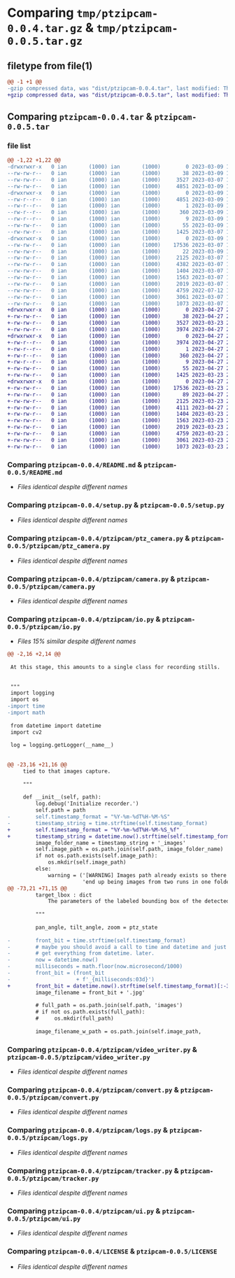 # Comparing `tmp/ptzipcam-0.0.4.tar.gz` & `tmp/ptzipcam-0.0.5.tar.gz`

## filetype from file(1)

```diff
@@ -1 +1 @@
-gzip compressed data, was "dist/ptzipcam-0.0.4.tar", last modified: Thu Mar  9 19:53:45 2023, max compression
+gzip compressed data, was "dist/ptzipcam-0.0.5.tar", last modified: Thu Apr 27 22:51:09 2023, max compression
```

## Comparing `ptzipcam-0.0.4.tar` & `ptzipcam-0.0.5.tar`

### file list

```diff
@@ -1,22 +1,22 @@
-drwxrwxr-x   0 ian       (1000) ian       (1000)        0 2023-03-09 19:53:45.000000 ptzipcam-0.0.4/
--rw-rw-r--   0 ian       (1000) ian       (1000)       38 2023-03-09 19:53:45.000000 ptzipcam-0.0.4/setup.cfg
--rw-rw-r--   0 ian       (1000) ian       (1000)     3527 2023-03-07 19:13:46.000000 ptzipcam-0.0.4/README.md
--rw-rw-r--   0 ian       (1000) ian       (1000)     4851 2023-03-09 19:53:45.000000 ptzipcam-0.0.4/PKG-INFO
-drwxrwxr-x   0 ian       (1000) ian       (1000)        0 2023-03-09 19:53:45.000000 ptzipcam-0.0.4/ptzipcam.egg-info/
--rw-r--r--   0 ian       (1000) ian       (1000)     4851 2023-03-09 19:53:45.000000 ptzipcam-0.0.4/ptzipcam.egg-info/PKG-INFO
--rw-r--r--   0 ian       (1000) ian       (1000)        1 2023-03-09 19:53:45.000000 ptzipcam-0.0.4/ptzipcam.egg-info/dependency_links.txt
--rw-r--r--   0 ian       (1000) ian       (1000)      360 2023-03-09 19:53:45.000000 ptzipcam-0.0.4/ptzipcam.egg-info/SOURCES.txt
--rw-r--r--   0 ian       (1000) ian       (1000)        9 2023-03-09 19:53:45.000000 ptzipcam-0.0.4/ptzipcam.egg-info/top_level.txt
--rw-rw-r--   0 ian       (1000) ian       (1000)       55 2023-03-09 19:53:45.000000 ptzipcam-0.0.4/ptzipcam.egg-info/requires.txt
--rw-rw-r--   0 ian       (1000) ian       (1000)     1425 2023-03-07 19:13:46.000000 ptzipcam-0.0.4/setup.py
-drwxrwxr-x   0 ian       (1000) ian       (1000)        0 2023-03-09 19:53:45.000000 ptzipcam-0.0.4/ptzipcam/
--rw-rw-r--   0 ian       (1000) ian       (1000)    17536 2023-03-07 19:14:06.000000 ptzipcam-0.0.4/ptzipcam/ptz_camera.py
--rw-rw-r--   0 ian       (1000) ian       (1000)       22 2023-03-09 19:53:05.000000 ptzipcam-0.0.4/ptzipcam/__init__.py
--rw-rw-r--   0 ian       (1000) ian       (1000)     2125 2023-03-07 19:13:46.000000 ptzipcam-0.0.4/ptzipcam/camera.py
--rw-rw-r--   0 ian       (1000) ian       (1000)     4382 2023-03-07 19:14:06.000000 ptzipcam-0.0.4/ptzipcam/io.py
--rw-rw-r--   0 ian       (1000) ian       (1000)     1404 2023-03-07 19:14:06.000000 ptzipcam-0.0.4/ptzipcam/video_writer.py
--rw-rw-r--   0 ian       (1000) ian       (1000)     1563 2023-03-07 19:14:06.000000 ptzipcam-0.0.4/ptzipcam/convert.py
--rw-rw-r--   0 ian       (1000) ian       (1000)     2019 2023-03-07 19:13:46.000000 ptzipcam-0.0.4/ptzipcam/logs.py
--rw-rw-r--   0 ian       (1000) ian       (1000)     4759 2022-07-12 19:23:50.000000 ptzipcam-0.0.4/ptzipcam/tracker.py
--rw-rw-r--   0 ian       (1000) ian       (1000)     3061 2023-03-07 19:14:06.000000 ptzipcam-0.0.4/ptzipcam/ui.py
--rw-rw-r--   0 ian       (1000) ian       (1000)     1073 2023-03-07 19:13:46.000000 ptzipcam-0.0.4/LICENSE
+drwxrwxr-x   0 ian       (1000) ian       (1000)        0 2023-04-27 22:51:09.000000 ptzipcam-0.0.5/
+-rw-rw-r--   0 ian       (1000) ian       (1000)       38 2023-04-27 22:51:09.000000 ptzipcam-0.0.5/setup.cfg
+-rw-rw-r--   0 ian       (1000) ian       (1000)     3527 2023-03-23 20:49:22.000000 ptzipcam-0.0.5/README.md
+-rw-rw-r--   0 ian       (1000) ian       (1000)     3974 2023-04-27 22:51:09.000000 ptzipcam-0.0.5/PKG-INFO
+drwxrwxr-x   0 ian       (1000) ian       (1000)        0 2023-04-27 22:51:09.000000 ptzipcam-0.0.5/ptzipcam.egg-info/
+-rw-r--r--   0 ian       (1000) ian       (1000)     3974 2023-04-27 22:51:09.000000 ptzipcam-0.0.5/ptzipcam.egg-info/PKG-INFO
+-rw-r--r--   0 ian       (1000) ian       (1000)        1 2023-04-27 22:51:09.000000 ptzipcam-0.0.5/ptzipcam.egg-info/dependency_links.txt
+-rw-r--r--   0 ian       (1000) ian       (1000)      360 2023-04-27 22:51:09.000000 ptzipcam-0.0.5/ptzipcam.egg-info/SOURCES.txt
+-rw-r--r--   0 ian       (1000) ian       (1000)        9 2023-04-27 22:51:09.000000 ptzipcam-0.0.5/ptzipcam.egg-info/top_level.txt
+-rw-rw-r--   0 ian       (1000) ian       (1000)       55 2023-04-27 22:51:09.000000 ptzipcam-0.0.5/ptzipcam.egg-info/requires.txt
+-rw-rw-r--   0 ian       (1000) ian       (1000)     1425 2023-03-23 20:49:22.000000 ptzipcam-0.0.5/setup.py
+drwxrwxr-x   0 ian       (1000) ian       (1000)        0 2023-04-27 22:51:09.000000 ptzipcam-0.0.5/ptzipcam/
+-rw-rw-r--   0 ian       (1000) ian       (1000)    17536 2023-03-23 20:49:22.000000 ptzipcam-0.0.5/ptzipcam/ptz_camera.py
+-rw-rw-r--   0 ian       (1000) ian       (1000)       89 2023-04-27 22:48:11.000000 ptzipcam-0.0.5/ptzipcam/__init__.py
+-rw-rw-r--   0 ian       (1000) ian       (1000)     2125 2023-03-23 20:49:22.000000 ptzipcam-0.0.5/ptzipcam/camera.py
+-rw-rw-r--   0 ian       (1000) ian       (1000)     4111 2023-04-27 22:48:11.000000 ptzipcam-0.0.5/ptzipcam/io.py
+-rw-rw-r--   0 ian       (1000) ian       (1000)     1404 2023-03-23 20:49:22.000000 ptzipcam-0.0.5/ptzipcam/video_writer.py
+-rw-rw-r--   0 ian       (1000) ian       (1000)     1563 2023-03-23 20:49:22.000000 ptzipcam-0.0.5/ptzipcam/convert.py
+-rw-rw-r--   0 ian       (1000) ian       (1000)     2019 2023-03-23 20:49:22.000000 ptzipcam-0.0.5/ptzipcam/logs.py
+-rw-rw-r--   0 ian       (1000) ian       (1000)     4759 2023-03-23 20:49:22.000000 ptzipcam-0.0.5/ptzipcam/tracker.py
+-rw-rw-r--   0 ian       (1000) ian       (1000)     3061 2023-03-23 20:49:22.000000 ptzipcam-0.0.5/ptzipcam/ui.py
+-rw-rw-r--   0 ian       (1000) ian       (1000)     1073 2023-03-23 20:49:22.000000 ptzipcam-0.0.5/LICENSE
```

### Comparing `ptzipcam-0.0.4/README.md` & `ptzipcam-0.0.5/README.md`

 * *Files identical despite different names*

### Comparing `ptzipcam-0.0.4/setup.py` & `ptzipcam-0.0.5/setup.py`

 * *Files identical despite different names*

### Comparing `ptzipcam-0.0.4/ptzipcam/ptz_camera.py` & `ptzipcam-0.0.5/ptzipcam/ptz_camera.py`

 * *Files identical despite different names*

### Comparing `ptzipcam-0.0.4/ptzipcam/camera.py` & `ptzipcam-0.0.5/ptzipcam/camera.py`

 * *Files identical despite different names*

### Comparing `ptzipcam-0.0.4/ptzipcam/io.py` & `ptzipcam-0.0.5/ptzipcam/io.py`

 * *Files 15% similar despite different names*

```diff
@@ -2,16 +2,14 @@
 
 At this stage, this amounts to a single class for recording stills.
 
 
 """
 import logging
 import os
-import time
-import math
 
 from datetime import datetime
 import cv2
 
 log = logging.getLogger(__name__)
 
 
@@ -23,16 +21,16 @@
     tied to that images capture.
 
     """
 
     def __init__(self, path):
         log.debug('Initialize recorder.')
         self.path = path
-        self.timestamp_format = "%Y-%m-%dT%H-%M-%S"
-        timestamp_string = time.strftime(self.timestamp_format)
+        self.timestamp_format = "%Y-%m-%dT%H-%M-%S_%f"
+        timestamp_string = datetime.now().strftime(self.timestamp_format[:-3])
         image_folder_name = timestamp_string + '_images'
         self.image_path = os.path.join(self.path, image_folder_name)
         if not os.path.exists(self.image_path):
             os.mkdir(self.image_path)
         else:
             warning = ('[WARNING] Images path already exists so there could '
                        'end up being images from two runs in one folder or '
@@ -73,21 +71,15 @@
         target_lbox : dict
             The parameters of the labeled bounding box of the detected target.
 
         """
 
         pan_angle, tilt_angle, zoom = ptz_state
 
-        front_bit = time.strftime(self.timestamp_format)
-        # maybe you should avoid a call to time and datetime and just
-        # get everything from datetime. later.
-        now = datetime.now()
-        milliseconds = math.floor(now.microsecond/1000)
-        front_bit = (front_bit
-                     + f'_{milliseconds:03d}')
+        front_bit = datetime.now().strftime(self.timestamp_format)[:-3]
         image_filename = front_bit + '.jpg'
 
         # full_path = os.path.join(self.path, 'images')
         # if not os.path.exists(full_path):
         #     os.mkdir(full_path)
 
         image_filename_w_path = os.path.join(self.image_path,
```

### Comparing `ptzipcam-0.0.4/ptzipcam/video_writer.py` & `ptzipcam-0.0.5/ptzipcam/video_writer.py`

 * *Files identical despite different names*

### Comparing `ptzipcam-0.0.4/ptzipcam/convert.py` & `ptzipcam-0.0.5/ptzipcam/convert.py`

 * *Files identical despite different names*

### Comparing `ptzipcam-0.0.4/ptzipcam/logs.py` & `ptzipcam-0.0.5/ptzipcam/logs.py`

 * *Files identical despite different names*

### Comparing `ptzipcam-0.0.4/ptzipcam/tracker.py` & `ptzipcam-0.0.5/ptzipcam/tracker.py`

 * *Files identical despite different names*

### Comparing `ptzipcam-0.0.4/ptzipcam/ui.py` & `ptzipcam-0.0.5/ptzipcam/ui.py`

 * *Files identical despite different names*

### Comparing `ptzipcam-0.0.4/LICENSE` & `ptzipcam-0.0.5/LICENSE`

 * *Files identical despite different names*


